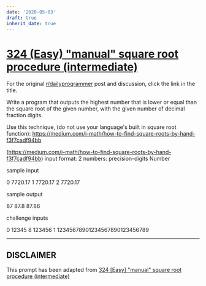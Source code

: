```yaml
---
date: '2020-05-03'
draft: true
inherit_date: true
---
```


# [324 (Easy) "manual" square root procedure (intermediate)](https://www.reddit.com/r/dailyprogrammer/comments/6nstip/20170717_challenge_324_easy_manual_square_root/)

For the original [r/dailyprogrammer](https://www.reddit.com/r/dailyprogrammer/) post and discussion, click the link in the title.

Write a program that outputs the highest number that is lower or equal than the square root of the given number, with the given number of decimal fraction digits.

Use this technique, (do not use your language's built in square root function): https://medium.com/i-math/how-to-find-square-roots-by-hand-f3f7cadf94bb

(https://medium.com/i-math/how-to-find-square-roots-by-hand-f3f7cadf94bb)
input format: 2 numbers:  precision-digits Number

sample input

0 7720.17
1 7720.17
2 7720.17  

sample output

87
87.8
87.86  

challenge inputs

0 12345
8 123456
1 12345678901234567890123456789  


----
## **DISCLAIMER**
This prompt has been adapted from [324 [Easy] "manual" square root procedure (intermediate)](https://www.reddit.com/r/dailyprogrammer/comments/6nstip/20170717_challenge_324_easy_manual_square_root/
)
